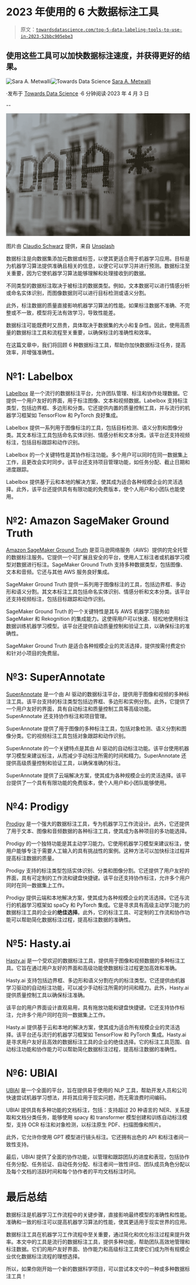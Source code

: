 # 2023 年使用的 6 大数据标注工具

> 原文：[`towardsdatascience.com/top-5-data-labeling-tools-to-use-in-2023-52bbc905ebe3`](https://towardsdatascience.com/top-5-data-labeling-tools-to-use-in-2023-52bbc905ebe3)

## 使用这些工具可以加快数据标注速度，并获得更好的结果。

[](https://saraametwalli.medium.com/?source=post_page-----52bbc905ebe3--------------------------------)![Sara A. Metwalli](https://saraametwalli.medium.com/?source=post_page-----52bbc905ebe3--------------------------------)[](https://towardsdatascience.com/?source=post_page-----52bbc905ebe3--------------------------------)![Towards Data Science](https://towardsdatascience.com/?source=post_page-----52bbc905ebe3--------------------------------) [Sara A. Metwalli](https://saraametwalli.medium.com/?source=post_page-----52bbc905ebe3--------------------------------)

·发布于 [Towards Data Science](https://towardsdatascience.com/?source=post_page-----52bbc905ebe3--------------------------------) ·6 分钟阅读·2023 年 4 月 3 日

--

![](img/bca0a16c50f75c3d822a1eaf435ed3d3.png)

图片由 [Claudio Schwarz](https://unsplash.com/@purzlbaum?utm_source=medium&utm_medium=referral) 提供，来自 [Unsplash](https://unsplash.com/?utm_source=medium&utm_medium=referral)

数据标注是向数据集添加元数据或标签，以使其更适合用于机器学习应用。目标是为机器学习算法提供准确且相关的信息，以便它可以学习并进行预测。数据标注至关重要，因为它使机器学习算法能够理解和处理接收到的数据。

不同类型的数据标注取决于被标注的数据类型。例如，文本数据可以进行情感分析或命名实体识别，而图像数据则可以进行目标检测或语义分割。

此外，标注数据的质量直接影响机器学习算法的性能。如果标注数据不准确、不完整或不一致，模型将无法有效学习，导致性能差。

数据标注可能既费时又昂贵，具体取决于数据集的大小和复杂性。因此，使用高质量的数据标注工具和流程至关重要，以确保标注的准确性和效率。

在这篇文章中，我们将回顾 6 种数据标注工具，帮助你加快数据标注任务，提高效率，并增强准确性。

# №1: Labelbox

[Labelbox](https://labelbox.com/) 是一个流行的数据标注平台，允许团队管理、标注和协作处理数据。它提供一个用户友好的界面，用于标注图像、文本和视频数据。Labelbox 支持标注类型，包括边界框、多边形和分类。它还提供内置的质量控制工具，并与流行的机器学习框架如 TensorFlow 和 PyTorch 良好集成。

Labelbox 提供一系列用于图像标注的工具，包括目标检测、语义分割和图像分类。其文本标注工具包括命名实体识别、情感分析和文本分类。该平台还支持视频标注，包括目标跟踪和动作识别。

Labelbox 的一个关键特性是其协作标注功能。多个用户可以同时在同一数据集上工作，且更改会实时同步。该平台还支持项目管理功能，如任务分配、截止日期和进度跟踪。

Labelbox 提供基于云和本地的解决方案，使其成为适合各种规模企业的灵活选择。此外，该平台还提供具有有限功能的免费版本，使个人用户和小团队也能使用。

# №2: Amazon SageMaker Ground Truth

[Amazon SageMaker Ground Truth](https://aws.amazon.com/sagemaker/data-labeling/?sagemaker-data-wrangler-whats-new.sort-by=item.additionalFields.postDateTime&sagemaker-data-wrangler-whats-new.sort-order=desc) 是亚马逊网络服务（AWS）提供的完全托管的数据标注服务。它提供一个可扩展且安全的平台，使用人工标注者或机器学习模型对数据进行标注。SageMaker Ground Truth 支持多种数据类型，包括图像、文本和音频。它还与其他 AWS 服务良好集成。

SageMaker Ground Truth 提供一系列用于图像标注的工具，包括边界框、多边形和语义分割。其文本标注工具包括命名实体识别、情感分析和文本分类。该平台还支持视频标注，包括目标跟踪和动作识别。

SageMaker Ground Truth 的一个关键特性是其与 AWS 机器学习服务如 SageMaker 和 Rekognition 的集成能力。这使得用户可以快速、轻松地使用标注数据训练机器学习模型。该平台还提供自动质量控制和验证工具，以确保标注的准确性。

SageMaker Ground Truth 是适合各种规模企业的灵活选择，提供按需付费定价和针对小项目的免费层。

# №3: SuperAnnotate

[SuperAnnotate](https://www.superannotate.com/) 是一个由 AI 驱动的数据标注平台，提供用于图像和视频的多种标注工具。该平台支持的标注类型包括边界框、多边形和实例分割。此外，它提供了一个用户友好的界面，具有自动标注和质量控制工具等高级功能。SuperAnnotate 还支持协作标注和项目管理。

SuperAnnotate 提供了用于图像的多种标注工具，包括对象检测、语义分割和图像分类。它的视频标注工具包括对象跟踪和动作识别。

SuperAnnotate 的一个关键特点是其由 AI 驱动的自动标注功能。该平台使用机器学习模型来建议标注，从而减少手动标注所需的时间和精力。SuperAnnotate 还提供高级质量控制和验证工具，以确保准确的标注。

SuperAnnotate 提供了云端解决方案，使其成为各种规模企业的灵活选择。该平台提供了一个具有有限功能的免费版本，使个人用户和小团队能够使用。

# №4: Prodigy

[Prodigy](https://prodi.gy/) 是一个强大的数据标注工具，专为机器学习工作流设计。此外，它还提供了用于文本、图像和音频数据的各种标注工具，使其成为各种项目的多功能选择。

Prodigy 的一个独特功能是其主动学习能力。它使用机器学习模型来建议标注，使用户能够专注于需要人工输入的具有挑战性的案例。这种方法可以加快标注过程并提高标注数据的质量。

Prodigy 支持的标注类型包括实体识别、分类和图像分割。它还提供了用户友好的界面，具有可定制的工作流和键盘快捷键。该平台还支持协作标注，允许多个用户同时在同一数据集上工作。

Prodigy 提供云端和本地解决方案，使其成为各种规模企业的灵活选择。它还与流行的机器学习框架如 spaCy 和 PyTorch 集成。它是寻求具有高级主动学习能力的数据标注工具的企业的**绝佳选择**。此外，它的标注工具、可定制的工作流和协作功能可以帮助简化数据标注过程，提高标注数据的准确性。

# №5: Hasty.ai

[Hasty.ai](https://hasty.ai/v2) 是一个受欢迎的数据标注工具，提供用于图像和视频数据的多种标注工具。它旨在通过用户友好的界面和高级功能使数据标注过程更加高效和准确。

Hasty.ai 支持包括边界框、多边形和语义分割在内的标注类型。它还提供由机器学习驱动的自动标注功能，可以减少手动标注所需的时间和精力。此外，Hasty.ai 提供质量控制工具以确保标注准确。

该平台的用户界面设计直观易用，具有拖放功能和键盘快捷键。它还支持协作标注，允许多个用户同时在同一数据集上工作。

Hasty.ai 提供基于云和本地的解决方案，使其成为适合所有规模企业的灵活选择。该平台还与流行的机器学习框架如 TensorFlow 和 PyTorch 集成。Hasty.ai 是寻求用户友好且高效的数据标注工具的企业的绝佳选择。它的标注工具范围、自动标注功能和协作能力可以帮助简化数据标注过程，提高标注数据的准确性。

# №6: UBIAI

[UBIAI](https://ubiai.tools/) 是一个全面的平台，旨在提供易于使用的 NLP 工具，帮助开发人员和公司快速尝试机器学习想法，并将其应用于现实问题，而无需浪费时间编码。

UBIAI 提供具有多种功能的文档标注，包括：支持超过 20 种语言的 NER、关系提取和文档分类任务，能够使用 spacy 和 transformer 模型创建和训练自动标注模型，支持 OCR 标注和对象检测，以标注原生 PDF、扫描图像和照片。

此外，它允许你使用 GPT 模型进行镜头标注。它还拥有出色的 API 和标注者间一致性支持。

最后，UBIAI 提供了全面的协作功能，以管理和跟踪团队的进度和表现，包括协作任务分配、任务验证、自动任务分配、标注者间一致性评估、团队成员角色分配以及每个文档的活跃时间和每个协作者的平均文档标注时间。

# 最后总结

数据标注是机器学习工作流程中的关键步骤，直接影响最终模型的准确性和性能。准确和一致的标注可以提高机器学习算法的性能，使其更适用于现实世界的应用。

数据标注工具在机器学习工作流程中至关重要，通过简化和优化标注过程来提升效率。本文中的工具是流行的数据标注工具，提供多种功能，帮助团队高效地管理和标注数据。它们的用户友好界面、协作能力和高级标注工具使它们成为所有规模企业优化数据标注流程的理想选择。

所以，如果你刚开始一个新的数据科学项目，可以尝试本文中的一种或多种数据标注工具！
